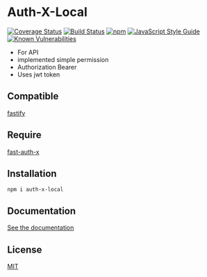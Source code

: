 # Auth-X-Local
[![Coverage Status](https://coveralls.io/repos/github/GleisonMv/auth-x-local/badge.svg?branch=master)](https://coveralls.io/github/GleisonMv/auth-x-local?branch=master)
[![Build Status](https://travis-ci.org/GleisonMv/auth-x-local.svg?branch=master)](https://travis-ci.org/GleisonMv/auth-x-local)
[![npm](https://img.shields.io/npm/v/auth-x-local.svg)](https://www.npmjs.com/package/auth-x-local)
[![JavaScript Style Guide](https://img.shields.io/badge/code_style-standard-brightgreen.svg)](https://standardjs.com)
[![Known Vulnerabilities](https://snyk.io/test/github/GleisonMv/auth-x-local/badge.svg?targetFile=package.json)](https://snyk.io/test/github/GleisonMv/auth-x-local?targetFile=package.json)

* For API
* implemented simple permission
* Authorization Bearer
* Uses jwt token

## Compatible

[fastify](https://github.com/fastify/fastify)

## Require

[fast-auth-x](https://github.com/GleisonMv/fast-auth-x)

## Installation
```
npm i auth-x-local
```

## Documentation

[See the documentation](https://github.com/GleisonMv/auth-x-local/wiki)

## License

[MIT](./LICENSE)
